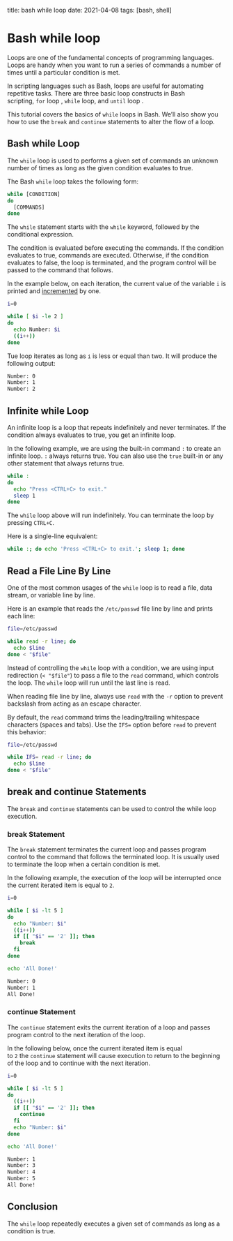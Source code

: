 title: bash while loop
date: 2021-04-08
tags: [bash, shell]

# Bash while loop

Loops are one of the fundamental concepts of programming languages. Loops are handy when you want to run a series of commands a number of times until a particular condition is met.

In scripting languages such as Bash, loops are useful for automating repetitive tasks. There are three basic loop constructs in Bash scripting, `for` loop , `while` loop, and `until` loop .

This tutorial covers the basics of `while` loops in Bash. We’ll also show you how to use the `break` and `continue` statements to alter the flow of a loop.

## Bash while Loop

The `while` loop is used to performs a given set of commands an unknown number of times as long as the given condition evaluates to true.

The Bash `while` loop takes the following form:

```bash
while [CONDITION]
do
  [COMMANDS]
done
```

The `while` statement starts with the `while` keyword, followed by the conditional expression.

The condition is evaluated before executing the commands. If the condition evaluates to true, commands are executed. Otherwise, if the condition evaluates to false, the loop is terminated, and the program control will be passed to the command that follows.

In the example below, on each iteration, the current value of the variable `i` is printed and [incremented](https://linuxize.com/post/bash-increment-decrement-variable/) by one.

```bash
i=0

while [ $i -le 2 ]
do
  echo Number: $i
  ((i++))
done
```

Tue loop iterates as long as `i` is less or equal than two. It will produce the following output:

```bash
Number: 0
Number: 1
Number: 2
```

## Infinite while Loop

An infinite loop is a loop that repeats indefinitely and never terminates. If the condition always evaluates to true, you get an infinite loop.

In the following example, we are using the built-in command `:` to create an infinite loop. `:` always returns true. You can also use the `true` built-in or any other statement that always returns true.

```bash
while :
do
  echo "Press <CTRL+C> to exit."
  sleep 1
done
```

The `while` loop above will run indefinitely. You can terminate the loop by pressing `CTRL+C`.

Here is a single-line equivalent:

```bash
while :; do echo 'Press <CTRL+C> to exit.'; sleep 1; done
```

## Read a File Line By Line

One of the most common usages of the `while` loop is to read a file, data stream, or variable line by line.

Here is an example that reads the `/etc/passwd` file line by line and prints each line:

```bash
file=/etc/passwd

while read -r line; do
  echo $line
done < "$file"
```

Instead of controlling the `while` loop with a condition, we are using input redirection (`< "$file"`) to pass a file to the `read` command, which controls the loop. The `while` loop will run until the last line is read.

When reading file line by line, always use `read` with the `-r` option to prevent backslash from acting as an escape character.

By default, the `read` command trims the leading/trailing whitespace characters (spaces and tabs). Use the `IFS=` option before `read` to prevent this behavior:

```bash
file=/etc/passwd

while IFS= read -r line; do
  echo $line
done < "$file"
```

## break and continue Statements

The `break` and `continue` statements can be used to control the while loop execution.

### break Statement

The `break` statement terminates the current loop and passes program control to the command that follows the terminated loop. It is usually used to terminate the loop when a certain condition is met.

In the following example, the execution of the loop will be interrupted once the current iterated item is equal to `2`.

```bash
i=0

while [ $i -lt 5 ]
do
  echo "Number: $i"
  ((i++))
  if [[ "$i" == '2' ]]; then
    break
  fi
done

echo 'All Done!'
```

```bash
Number: 0
Number: 1
All Done!
```

### continue Statement

The `continue` statement exits the current iteration of a loop and passes program control to the next iteration of the loop.

In the following below, once the current iterated item is equal to `2` the `continue` statement will cause execution to return to the beginning of the loop and to continue with the next iteration.

```bash
i=0

while [ $i -lt 5 ]
do
  ((i++))
  if [[ "$i" == '2' ]]; then
    continue
  fi
  echo "Number: $i"
done

echo 'All Done!'
```

```bash
Number: 1
Number: 3
Number: 4
Number: 5
All Done!
```

## Conclusion

The `while` loop repeatedly executes a given set of commands as long as a condition is true.
